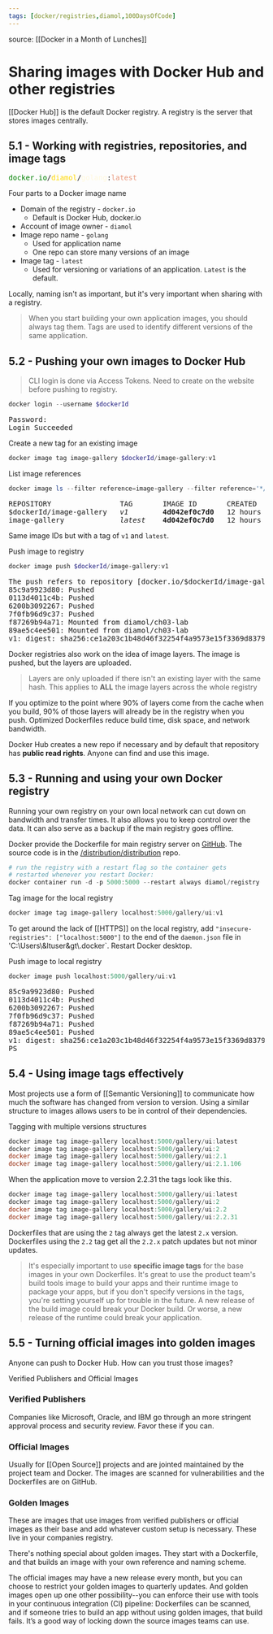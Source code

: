 ```yaml
---
tags: [docker/registries,diamol,100DaysOfCode]
---
```


source: [[Docker in a Month of Lunches]]

# Sharing images with Docker Hub and other registries

[[Docker Hub]] is the default Docker registry.  A registry is the server that stores images centrally.

## 5.1 - Working with registries, repositories, and image tags

<pre>
<span style="color : Green">docker.io</span>/<span style="color : Gold">diamol</span>/<span style="color : Cornsilk">golang</span>:<span style="color : DarkSalmon">latest</span>
</pre>

Four parts to a Docker image name
- Domain of the registry - `docker.io`
	- Default is Docker Hub, docker.io
- Account of image owner - `diamol`
- Image repo name - `golang`
	- Used for application name
	- One repo can store many versions of an image
- Image tag - `latest`
	- Used for versioning or variations of an application. `Latest` is the default.

Locally, naming isn't as important, but it's very important when sharing with a registry.

> When you start building your own application images, you should always tag them. Tags are used to identify different versions of the same application.

## 5.2 - Pushing your own images to Docker Hub

> CLI login is done via Access Tokens. Need to create on the website before pushing to registry.

```powershell
docker login --username $dockerId
```
<pre>
Password:
Login Succeeded
</pre>

Create a new tag for an existing image
```powershell
docker image tag image-gallery $dockerId/image-gallery:v1
```

List image references
```powershell
docker image ls --filter reference=image-gallery --filter reference='*/image-gallery'
```
<pre>
REPOSITORY                TAG       IMAGE ID       CREATED        SIZE
$dockerId/image-gallery   <em>v1</em>        <strong>4d042ef0c7d0</strong>   12 hours ago   27.1MB
image-gallery             <em>latest</em>    <strong>4d042ef0c7d0</strong>   12 hours ago   27.1MB
</pre>

Same image IDs but with a tag of `v1` and `latest`.

Push image to registry
```powershell
docker image push $dockerId/image-gallery:v1
```
<pre>
The push refers to repository [docker.io/$dockerId/image-gallery]
85c9a9923d80: Pushed
0113d4011c4b: Pushed
6200b3092267: Pushed
7f0fb96d9c37: Pushed
f87269b94a71: Mounted from diamol/ch03-lab
89ae5c4ee501: Mounted from diamol/ch03-lab
v1: digest: sha256:ce1a203c1b48d46f32254f4a9573e15f3369d837975bbed3c30d00f899a880fc size: 1574
</pre>

Docker registries also work on the idea of image layers. The image is pushed, but the layers are uploaded.

> Layers are only uploaded if there isn't an existing layer with the same hash. This applies to **ALL** the image layers across the whole registry

If you optimize to the point where 90% of layers come from the cache when you build, 90% of those layers will already be in the registry when you push. Optimized Dockerfiles reduce build time, disk space, and network bandwidth.

Docker Hub creates a new repo if necessary and by default that repository has **public read rights**. Anyone can find and use this image.

## 5.3 - Running and using your own Docker registry

Running your own registry on your own local network can cut down on bandwidth and transfer times.  It also allows you to keep control over the data.  It can also serve as a backup if the main registry goes offline.

Docker provide the Dockerfile for main registry server on [GitHub](https://github.com/docker/distribution-library-image).  The source code is in the [/distribution/distribution](https://github.com/distribution/distribution) repo.

```powershell
# run the registry with a restart flag so the container gets
# restarted whenever you restart Docker:
docker container run -d -p 5000:5000 --restart always diamol/registry
```

Tag image for the local registry
```powershell
docker image tag image-gallery localhost:5000/gallery/ui:v1
```

To get around the lack of [[HTTPS]] on the local registry, add `"insecure-registries": ["localhost:5000"]` to the end of the `daemon.json` file in 'C:\\Users\\&ltuser&gt\\.docker`. Restart Docker desktop.

Push image to local registry
```powershell
docker image push localhost:5000/gallery/ui:v1
```
<pre>
85c9a9923d80: Pushed
0113d4011c4b: Pushed
6200b3092267: Pushed
7f0fb96d9c37: Pushed
f87269b94a71: Pushed
89ae5c4ee501: Pushed
v1: digest: sha256:ce1a203c1b48d46f32254f4a9573e15f3369d837975bbed3c30d00f899a880fc size: 1574
PS
</pre>

## 5.4 - Using image tags effectively
Most projects use a form of [[Semantic Versioning]] to communicate how much the software has changed from version to version.  Using a similar structure to images allows users to be in control of their dependencies.

Tagging with multiple versions structures
```powershell
docker image tag image-gallery localhost:5000/gallery/ui:latest
docker image tag image-gallery localhost:5000/gallery/ui:2
docker image tag image-gallery localhost:5000/gallery/ui:2.1
docker image tag image-gallery localhost:5000/gallery/ui:2.1.106
```

When the application move to version 2.2.31 the tags look like this.
```powershell
docker image tag image-gallery localhost:5000/gallery/ui:latest
docker image tag image-gallery localhost:5000/gallery/ui:2
docker image tag image-gallery localhost:5000/gallery/ui:2.2
docker image tag image-gallery localhost:5000/gallery/ui:2.2.31
```

Dockerfiles that are using the `2` tag always get the latest `2.x` version.  Dockerfiles using the `2.2` tag get all the `2.2.x` patch updates but not minor updates.

> It's especially important to use **specific image tags** for the base images in your own Dockerfiles. It's great to use the product team's build tools image to build your apps and their runtime image to package your apps, but if you don't specify versions in the tags, you're setting yourself up for trouble in the future. A new release of the build image could break your Docker build. Or worse, a new release of the runtime could break your application.

## 5.5 - Turning official images into golden images

Anyone can push to Docker Hub.  How can you trust those images?

Verified Publishers and Official Images

### Verified Publishers
Companies like Microsoft, Oracle, and IBM go through an more stringent approval process and security review.  Favor these if you can.

### Official Images
Usually for [[Open Source]] projects and are jointed maintained by the project team and Docker.  The images are scanned for vulnerabilities and the Dockerfiles are on GitHub.

### Golden Images
These are images that use images from verified publishers or official images as their base and add whatever custom setup is necessary.  These live in your companies registry.

There's nothing special about golden images. They start with a Dockerfile, and that builds an image with your own reference and naming scheme.

The official images may have a new release every month, but you can choose to restrict your golden images to quarterly updates. And golden images open up one other possibility--you can enforce their use with tools in your continuous integration (CI) pipeline: Dockerfiles can be scanned, and if someone tries to build an app without using golden images, that build fails. It’s a good way of locking down the source images teams can use.
